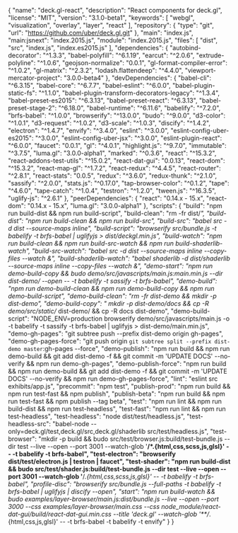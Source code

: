 {
  "name": "deck.gl-react",
  "description": "React components for deck.gl",
  "license": "MIT",
  "version": "3.1.0-beta1",
  "keywords": [
    "webgl",
    "visualization",
    "overlay",
    "layer",
    "react"
  ],
  "repository": {
    "type": "git",
    "url": "https://github.com/uber/deck.gl.git"
  },
  "main": "index.js",
  "main:jsnext": "index.2015.js",
  "module": "index.2015.js",
  "files": [
    "dist",
    "src",
    "index.js",
    "index.es2015.js"
  ],
  "dependencies": {
    "autobind-decorator": "^1.3.3",
    "babel-polyfill": "^6.1.19",
    "earcut": "^2.0.6",
    "extrude-polyline": "^1.0.6",
    "geojson-normalize": "0.0.1",
    "gl-format-compiler-error": "^1.0.2",
    "gl-matrix": "^2.3.2",
    "lodash.flattendeep": "^4.4.0",
    "viewport-mercator-project": "3.0.0-beta4"
  },
  "devDependencies": {
    "babel-cli": "^6.3.15",
    "babel-core": "^6.7.7",
    "babel-eslint": "^6.0.0",
    "babel-plugin-static-fs": "^1.1.0",
    "babel-plugin-transform-decorators-legacy": "^1.3.4",
    "babel-preset-es2015": "^6.3.13",
    "babel-preset-react": "^6.3.13",
    "babel-preset-stage-2": "^6.18.0",
    "babel-runtime": "^6.11.6",
    "babelify": "^7.2.0",
    "brfs-babel": "^1.0.0",
    "browserify": "^13.0.0",
    "budo": "^9.0.0",
    "d3-color": "^1.0.1",
    "d3-request": "^1.0.2",
    "d3-scale": "^1.0.3",
    "discify": "^1.4.2",
    "electron": "^1.4.7",
    "envify": "^3.4.0",
    "eslint": "^3.0.0",
    "eslint-config-uber-es2015": "^3.0.0",
    "eslint-config-uber-jsx": "^3.0.0",
    "eslint-plugin-react": "^6.0.0",
    "faucet": "0.0.1",
    "gl": "^4.0.1",
    "highlight.js": "^9.7.0",
    "immutable": "^3.7.5",
    "luma.gl": "3.0.0-alpha1",
    "marked": "^0.3.6",
    "react": "^15.3.2",
    "react-addons-test-utils": "^15.0.2",
    "react-dat-gui": "0.0.13",
    "react-dom": "^15.3.2",
    "react-map-gl": "^1.7.2",
    "react-redux": "^4.4.5",
    "react-router": "^2.8.1",
    "react-stats": "0.0.5",
    "redux": "^3.6.0",
    "redux-thunk": "^2.1.0",
    "sassify": "^2.0.0",
    "stats.js": "^0.17.0",
    "tap-browser-color": "^0.1.2",
    "tape": "^4.6.0",
    "tape-catch": "^1.0.4",
    "testron": "^1.2.0",
    "tween.js": "^16.3.5",
    "uglify-js": "^2.6.1"
  },
  "peerDependencies": {
    "react": "0.14.x - 15.x",
    "react-dom": "0.14.x - 15.x",
    "luma.gl": "3.0.0-alpha1"
  },
  "scripts": {
    "build": "npm run build-dist && npm run build-script",
    "build-clean": "rm -fr dist/*",
    "build-dist": "npm run build-clean && npm run build-src",
    "build-src": "babel src -d dist --source-maps inline",
    "build-script": "browserify src/bundle.js -t babelify -t brfs-babel | uglifyjs > dist/deckgl.min.js",
    "build-watch": "npm run build-clean && npm run build-src-watch && npm run build-shaderlib-watch",
    "build-src-watch": "babel src -d dist --source-maps inline --copy-files --watch &",
    "build-shaderlib-watch": "babel shaderlib -d dist/shaderlib --source-maps inline --copy-files --watch &",
    "demo-start": "npm run demo-build-copy && budo demo/src/javascripts/main.js:main.min.js --dir dist-demo/ --open -- -t babelify -t sassify -t brfs-babel",
    "demo-build": "npm run demo-build-clean && npm run demo-build-copy && npm run demo-build-script",
    "demo-build-clean": "rm -fr dist-demo && mkdir -p dist-demo",
    "demo-build-copy": " mkdir -p dist-demo/docs && cp -R demo/src/static/* dist-demo/ && cp -R docs dist-demo",
    "demo-build-script": "NODE_ENV=production browserify demo/src/javascripts/main.js -o -t babelify -t sassify -t brfs-babel | uglifyjs > dist-demo/main.min.js",
    "demo-gh-pages": "git subtree push --prefix dist-demo origin gh-pages",
    "demo-gh-pages-force": "git push origin `git subtree split --prefix dist-demo master`:gh-pages --force",
    "demo-publish": "npm run build && npm run demo-build && git add dist-demo -f && git commit -m 'UPDATE DOCS' --no-verify && npm run demo-gh-pages",
    "demo-publish-force": "npm run build && npm run demo-build && git add dist-demo -f && git commit -m 'UPDATE DOCS' --no-verify && npm run demo-gh-pages-force",
    "lint": "eslint src exhibits/app.js",
    "precommit": "npm test",
    "publish-prod": "npm run build && npm run test-fast && npm publish",
    "publish-beta": "npm run build && npm run test-fast && npm publish --tag beta",
    "test": "npm run lint && npm run build-dist && npm run test-headless",
    "test-fast": "npm run lint && npm run test-headless",
    "test-headless": "node dist/test/headless.js",
    "test-headless-src": "babel-node --only=deck.gl/test,deck.gl/src,deck.gl/shaderlib src/test/headless.js",
    "test-browser": "mkdir -p build && budo src/test/browser.js:build/test-bundle.js --dir test --live --open --port 3001 --watch-glob '**/*.{html,css,scss,js,glsl}' -- -t babelify -t brfs-babel",
    "test-electron": "browserify dist/test/electron.js | testron | faucet",
    "test-shader": "npm run build-dist && budo src/test/shader.js:build/test-bundle.js --dir test --live --open --port 3001 --watch-glob '**/*.{html,css,scss,js,glsl}' -- -t babelify -t brfs-babel",
    "profile-disc": "browserify src/bundle.js --full-paths -t babelify -t brfs-babel | uglifyjs | discify --open",
    "start": "npm run build-watch && budo examples/layer-browser/main.js:dist/bundle.js --live --open --port 3000 --css examples/layer-browser/main.css --css node_module/react-dat-gui/build/react-dat-gui.min.css --title 'deck.gl' --watch-glob '**/*.{html,css,js,glsl}' -- -t brfs-babel -t babelify -t envify"
  }
}
